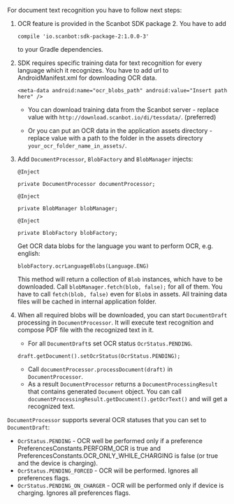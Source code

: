 For document text recognition you have to follow next steps: 

1. OCR feature is provided in the Scanbot SDK package 2. You have to add 

    `compile 'io.scanbot:sdk-package-2:1.0.0-3'`

    to your Gradle dependencies.

2. SDK requires specific training data for text recognition for every language which it recognizes. You have to add url to AndroidManifest.xml for downloading OCR data.

    `<meta-data android:name="ocr_blobs_path" android:value="Insert path here" />`

    * You can download training data from the Scanbot server - replace value with `http://download.scanbot.io/di/tessdata/`. (preferred)

    * Or you can put an OCR data in the application assets directory - replace value with a path to the folder in the assets directory `your_ocr_folder_name_in_assets/`.

3. Add `DocumentProcessor`, `BlobFactory` and `BlobManager` injects:

    `@Inject`

    `private DocumentProcessor documentProcessor;`

    `@Inject`

    `private BlobManager blobManager;`

    `@Inject`

    `private BlobFactory blobFactory;` 
 
    Get OCR data blobs for the language you want to perform OCR, e.g. english:
    
    `blobFactory.ocrLanguageBlobs(Language.ENG)`

    This method will return a collection of `Blob` instances, which have to be downloaded. Call `blobManager.fetch(blob, false);` for all of them. You have to call `fetch(blob, false)` even for `Blob`s in assets. All training data files will be cached in internal application folder. 

4. When all required blobs will be downloaded, you can start `DocumentDraft` processing in `DocumentProcessor`. It will execute text recognition and compose PDF file with the recognized text in it.
    * For all `DocumentDraft`s set OCR status `OcrStatus.PENDING`.
    
    `draft.getDocument().setOcrStatus(OcrStatus.PENDING);`
   
    * Call `documentProcessor.processDocument(draft)` in `DocumentProcessor`.
    * As a result `DocumentProcessor` returns a `DocumentProcessingResult` that contains generated `Document` object. You can call `documentProcessingResult.getDocument().getOcrText()` and will get a recognized text.

`DocumentProcessor` supports several OCR statuses that you can set to `DocumentDraft`:
* `OcrStatus.PENDING` - OCR well be performed only if a preference PreferencesConstants.PERFORM_OCR is true and PreferencesConstants.OCR_ONLY_WHILE_CHARGING is false (or true and the device is charging).
* `OcrStatus.PENDING_FORCED` - OCR will be performed. Ignores all preferences flags.
* `OcrStatus.PENDING_ON_CHARGER` - OCR will be performed only if device is charging. Ignores all preferences flags. 